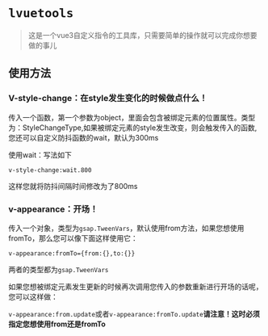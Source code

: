 # `lvuetools`

> 这是一个vue3自定义指令的工具库，只需要简单的操作就可以完成你想要做的事儿

## 使用方法

### V-style-change：在style发生变化的时候做点什么！

传入一个函数，第一个参数为object，里面会包含被绑定元素的位置属性。类型为：StyleChangeType,如果被绑定元素的style发生改变，则会触发传入的函数,您还可以自定义防抖函数的wait，默认为300ms

使用wait：写法如下

`v-style-change:wait.800`

这样您就将防抖间隔时间修改为了800ms

### v-appearance：开场！

传入一个对象，类型为`gsap.TweenVars`，默认使用from方法，如果您想使用fromTo，那么您可以像下面这样使用它：

`v-appearance:fromTo={from:{},to:{}}`

两者的类型都为`gsap.TweenVars`

如果您想被绑定元素发生更新的时候再次调用您传入的参数重新进行开场的话呢，您可以这样做：

`v-appearance:from.update`或者`v-appearance:fromTo.update`**请注意！这时必须指定您想使用from还是fromTo**



